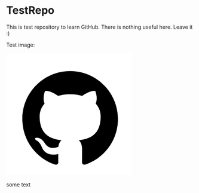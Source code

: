 # TestRepo
This is test repository to learn GitHub. There is nothing useful here. Leave it :)

Test image:

![alt text](./img1.GIF)

some text
